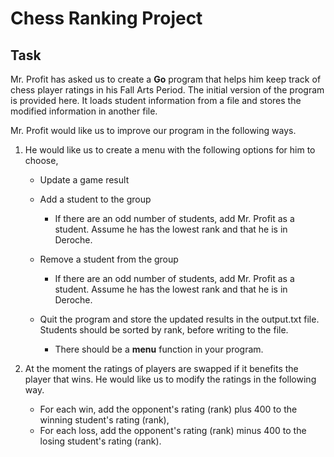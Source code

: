 # Chess Ranking Project

## Task

Mr. Profit has asked us to create a **Go** program that helps him keep track of chess player ratings in his Fall Arts Period.  The initial version of the program is provided here.  It loads student information from a file and stores the modified information in another file.

Mr. Profit would like us to improve our program in the following ways.


1. He would like us to create a menu with the following options for him to choose,
   - Update a game result
   - Add a student to the group
     - If there are an odd number of students, add Mr. Profit as a student.  Assume he has the lowest rank and that he is in Deroche.
   - Remove a student from the group
     - If there are an odd number of students, add Mr. Profit as a student.  Assume he has the lowest rank and that he is in Deroche.
   - Quit the program and store the updated results in the output.txt file.  Students should be sorted by rank, before writing to the file.
                
       - There should be a **menu** function in your program.

2. At the moment the ratings of players are swapped if it benefits the player that wins.  He would like us to modify the ratings in the following way.
    -  For each win, add the opponent's rating (rank) plus 400 to the winning student's rating (rank),
    - For each loss, add the opponent's rating (rank) minus 400 to the losing student's rating (rank).